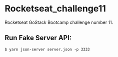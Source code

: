 # Rocketseat_challenge11
Rocketseat GoStack Bootcamp challenge number 11.

## Run Fake Server API:
  `$ yarn json-server server.json -p 3333`
